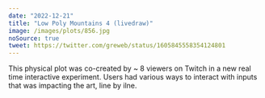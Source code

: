 ```yaml
---
date: "2022-12-21"
title: "Low Poly Mountains 4 (livedraw)"
image: /images/plots/856.jpg
noSource: true
tweet: https://twitter.com/greweb/status/1605845558354124801
---
```


This physical plot was co-created by ~ 8 viewers on Twitch in a new real time interactive experiment. Users had various ways to interact with inputs that was impacting the art, line by ilne.